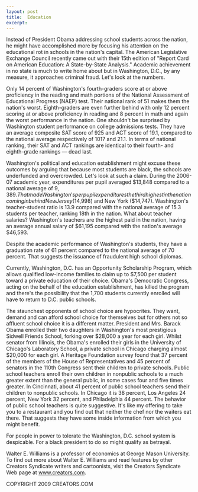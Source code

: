 ```yaml
---
layout: post
title:  Education
excerpt:
---
```


Instead of President Obama addressing school students across the nation, he might have accomplished more by focusing his attention on the educational rot in schools in the nation's capital. The American Legislative Exchange Council recently came out with their 15th edition of "Report Card on American Education: A State-by-State Analysis." Academic achievement in no state is much to write home about but in Washington, D.C., by any measure, it approaches criminal fraud. Let's look at the numbers.

Only 14 percent of Washington's fourth-graders score at or above proficiency in the reading and math portions of the National Assessment of Educational Progress (NAEP) test. Their national rank of 51 makes them the nation's worst. Eighth-graders are even further behind with only 12 percent scoring at or above proficiency in reading and 8 percent in math and again the worst performance in the nation. One shouldn't be surprised by Washington student performance on college admissions tests. They have an average composite SAT score of 925 and ACT score of 19.1, compared to the national average respectively of 1017 and 21.1. In terms of national ranking, their SAT and ACT rankings are identical to their fourth- and eighth-grade rankings — dead last.

Washington's political and education establishment might excuse these outcomes by arguing that because most students are black, the schools are underfunded and overcrowded. Let's look at such a claim. During the 2006-07 academic year, expenditures per pupil averaged $13,848 compared to a national average of $9,389. That made Washington's per pupil expenditures the third highest in the nation coming in behind New Jersey ($14,998) and New York ($14,747). Washington's teacher-student ratio is 13.9 compared with the national average of 15.3 students per teacher, ranking 18th in the nation. What about teacher salaries? Washington's teachers are the highest paid in the nation, having an average annual salary of $61,195 compared with the nation's average $46,593.

 Despite the academic performance of Washington's students, they have a graduation rate of 61 percent compared to the national average of 70 percent. That suggests the issuance of fraudulent high school diplomas.

Currently, Washington, D.C. has an Opportunity Scholarship Program, which allows qualified low-income families to claim up to $7,500 per student toward a private education of their choice. Obama's Democratic Congress, acting on the behalf of the education establishment, has killed the program and there's the possibility that the 1,700 students currently enrolled will have to return to D.C. public schools.

The staunchest opponents of school choice are hypocrites. They want, demand and can afford school choice for themselves but for others not so affluent school choice it is a different matter. President and Mrs. Barack Obama enrolled their two daughters in Washington's most prestigious Sidwell Friends School, forking over $28,000 a year for each girl. Whilst senator from Illinois, the Obama's enrolled their girls in the University of Chicago's Laboratory School, a private school in Chicago charging almost $20,000 for each girl. A Heritage Foundation survey found that 37 percent of the members of the House of Representatives and 45 percent of senators in the 110th Congress sent their children to private schools. Public school teachers enroll their own children in nonpublic schools to a much greater extent than the general public, in some cases four and five times greater. In Cincinnati, about 41 percent of public school teachers send their children to nonpublic schools. In Chicago it is 38 percent, Los Angeles 24 percent, New York 32 percent, and Philadelphia 44 percent. The behavior of public school teachers is quite suggestive. It's like my offering to take you to a restaurant and you find out that neither the chef nor the waiters eat there. That suggests they have some inside information from which you might benefit.

For people in power to tolerate the Washington, D.C. school system is despicable. For a black president to do so might qualify as betrayal.

Walter E. Williams is a professor of economics at George Mason University. To find out more about Walter E. Williams and read features by other Creators Syndicate writers and cartoonists, visit the Creators Syndicate Web page at www.creators.com.

COPYRIGHT 2009 CREATORS.COM
